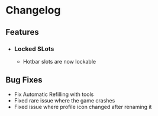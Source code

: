 # Changelog

## Features

- ### Locked SLots 
    - Hotbar slots are now lockable

## Bug Fixes

- Fix Automatic Refilling with tools
- Fixed rare issue where the game crashes
- Fixed issue where profile icon changed after renaming it